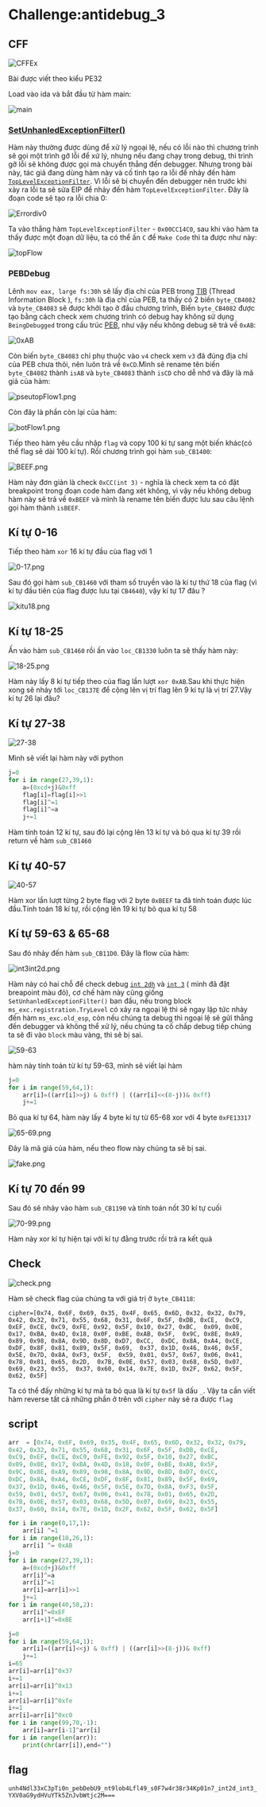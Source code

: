 # Challenge:antidebug_3

## CFF

![CFFEx](./img/CFF.png)

Bài được viết theo kiểu PE32

Load vào ida và bắt đầu từ hàm main:

![main](./img/main.png)

### [SetUnhanledExceptionFilter()](https://learn.microsoft.com/en-us/windows/win32/api/errhandlingapi/nf-errhandlingapi-setunhandledexceptionfilter)

Hàm này thường được dùng để xử lý ngoại lệ, nếu có lỗi nào thì chương trình sẽ gọi một trình gỡ lỗi để xử lý, nhưng nếu đang chạy trong debug, thì trình gỡ lỗi sẽ không được gọi mà chuyển thẳng đến debugger. Nhưng trong bài này, tác giả đang dùng hàm này và cố tình tạo ra lỗi để nhảy đến hàm [`TopLevelExceptionFilter`](https://anti-debug.checkpoint.com/techniques/exceptions.html#unhandledexceptionfilter). Vì lỗi sẽ bị chuyển đến debugger nên trước khi xảy ra lỗi ta sẽ sửa EIP để nhảy đến hàm `TopLevelExceptionFilter`. Đây là đoạn code sẽ tạo ra lỗi chia 0:

![Errordiv0](./img/Error.png)

Ta vào thẳng hàm `TopLevelExceptionFilter` - `0x00CC14C0`, sau khi vào hàm ta thấy được một đoạn dữ liệu, ta có thể ấn `C` để `Make Code` thì ta được như này: 

![topFlow](./img/topFlow1.png)

### PEBDebug

Lênh `mov eax, large fs:30h` sẽ lấy địa chỉ của PEB trong [TIB](https://en.wikipedia.org/wiki/Win32_Thread_Information_Block) (Thread Information Block ),  `fs:30h` là địa chỉ của PEB, ta thấy có 2 biến `byte_CB4082` và `byte_CB4083` sẽ được khởi tạo ở đầu chương trình, Biến `byte_CB4082` được tạo bằng cách check xem chương trình có debug hay không sử dụng `BeingDebugged` trong cấu trúc [PEB](https://processhacker.sourceforge.io/doc/ntpebteb_8h_source.html), như vậy nếu không debug sẽ trả về `0xAB`: 

![0xAB](./img/0xAB.png)

Còn biến `byte_CB4083` chỉ phụ thuộc vào `v4` check xem `v3` đã đúng địa chỉ của PEB chưa thôi, nên luôn trả về `0xCD`.Mình sẽ rename tên biến `byte_CB4082` thành `isAB` và `byte_CB4083` thành `isCD` cho dễ nhớ và đây là mã giả của hàm: 

![pseutopFlow1.png](./img/pseutopFlow1.png)

Còn đây là phần còn lại của hàm:

![botFlow1.png](./img/botFlow1.png)

Tiếp theo hàm yêu cầu nhập `flag` và copy 100 kí tự sang một biến khác(có thể flag sẽ dài 100 kí tự). Rồi chương trình gọi hàm `sub_CB1400`:

![BEEF.png](./img/BEEF.png)

Hàm này đơn giản là check `0xCC(int 3)` - nghĩa là check xem ta có đặt breakpoint trong đoạn code hàm đang xét không, vì vậy nếu không debug hàm này sẽ trả về `0xBEEF` và mình là rename tên biến được lưu sau câu lệnh gọi hàm thành `isBEEF`. 

## Kí tự 0-16
Tiếp theo hàm `xor` 16 kí tự đầu cùa flag với 1

![0-17.png](./img/0-17.png)

Sau đó gọi hàm `sub_CB1460` với tham số truyền vào là kí tự thứ 18 của flag (vì kí tự đầu tiên của flag được lưu tại `CB4640`), vậy kí tự 17 đâu ?  

![kitu18.png](./img/kitu18.png)

## Kí tự 18-25

Ấn vào hàm `sub_CB1460` rồi ấn vào `loc_CB1330` luôn ta sẽ thấy hàm này: 

![18-25.png](./img/18-25.png)

Hàm này lấy 8 kí tự tiếp theo của flag lần lượt `xor 0xAB`.Sau khi thực hiện xong sẽ nhảy tới `loc_CB137E` để cộng lên vị trí flag lên 9 kí tự là vị trí 27.Vậy kí tự 26 lại đâu? 

## Kí tự 27-38


![27-38](./img/27-38.png)

Mình sẽ viết lại hàm này với python
``` python
j=0
for i in range(27,39,1):
    a=(0xcd+j)&0xff
    flag[i]=flag[i]>>1
    flag[i]^=1
    flag[i]^=a  
    j+=1
```
Hàm tính toán 12 kí tự, sau đó lại cộng lên 13 kí tự và bỏ qua kí tự 39 rồi return về hàm `sub_CB1460`

## Kí tự 40-57

![40-57](./img/40-57.png)

Hàm xor lần lượt từng 2 byte flag với 2 byte `0xBEEF` ta đã tính toán được lúc đầu.Tính toán 18 kí tự, rồi cộng lên 19 kí tự bỏ qua kí tự 58

## Kí tự 59-63 & 65-68

Sau đó nhảy đến hàm `sub_CB11D0`. Đây là flow của hàm: 

![int3int2d.png](./img/int3int2d.png)

Hàm này có hai chỗ để check debug [`int 2dh`](https://anti-debug.checkpoint.com/techniques/assembly.html#int2d) và [`int 3`](https://anti-debug.checkpoint.com/techniques/assembly.html#int3) ( mình đã đặt breapoint màu đỏ), cơ chế hàm này cũng giống `SetUnhanledExceptionFilter()` ban đầu, nếu trong block `ms_exc.registration.TryLevel` có xảy ra ngoại lệ thì sẽ ngay lập tức nhảy đến hàm `ms_exc.old_esp`, còn nếu chúng ta debug thì ngoại lệ sẽ gửi thẳng đến debugger và không thể xử lý, nếu chúng ta cố chấp debug tiếp chúng ta sẽ đi vào `block` màu vàng, thì sẽ bị sai. 

![59-63](./img/59-63.png)

hàm này tính toán từ kí tự 59-63, mình sẽ viết lại hàm 
```python
j=0
for i in range(59,64,1):
    arr[i]=((arr[i]>>j) & 0xff) | ((arr[i]<<(8-j))& 0xff)
    j+=1
```
Bỏ qua kí tự 64, hàm này lấy 4 byte kí tự từ 65-68 xor với 4 byte `0xFE13317`

![65-69.png](./img/65-69.png)


Đây là mã giả của hàm, nếu theo flow này chúng ta sẽ bị sai.

![fake.png](./img/fake.png)

## Kí tự 70 đến 99

Sau đó sẽ nhảy vào hàm `sub_CB1190` và tính toán nốt 30 kí tự cuối

![70-99.png](./img/70-99.png)

Hàm này xor kí tự hiện tại với kí tự đằng trước rồi trả ra kết quả

## Check

![check.png](./img/check.png)

Hàm sẽ check flag của chúng ta với giá trị ở `byte_CB4118`:

`cipher=[0x74, 0x6F, 0x69, 0x35, 0x4F, 0x65, 0x6D, 0x32, 0x32, 0x79, 
0x42, 0x32, 0x71, 0x55, 0x68, 0x31, 0x6F, 0x5F, 0xDB, 0xCE, 
0xC9, 0xEF, 0xCE, 0xC9, 0xFE, 0x92, 0x5F, 0x10, 0x27, 0xBC, 
0x09, 0x0E, 0x17, 0xBA, 0x4D, 0x18, 0x0F, 0xBE, 0xAB, 0x5F, 
0x9C, 0x8E, 0xA9, 0x89, 0x98, 0x8A, 0x9D, 0x8D, 0xD7, 0xCC, 
0xDC, 0x8A, 0xA4, 0xCE, 0xDF, 0x8F, 0x81, 0x89, 0x5F, 0x69, 
0x37, 0x1D, 0x46, 0x46, 0x5F, 0x5E, 0x7D, 0x8A, 0xF3, 0x5F, 
0x59, 0x01, 0x57, 0x67, 0x06, 0x41, 0x78, 0x01, 0x65, 0x2D, 
0x7B, 0x0E, 0x57, 0x03, 0x68, 0x5D, 0x07, 0x69, 0x23, 0x55, 
0x37, 0x60, 0x14, 0x7E, 0x1D, 0x2F, 0x62, 0x5F, 0x62, 0x5F]`

Ta có thể đấy những kí tự mà ta bỏ qua là kí tự `0x5f` là dấu `_`. Vậy ta cần viết hàm reverse tất cả những phần ở trên với `cipher` này sẽ ra được `flag`

## script

```python
arr  = [0x74, 0x6F, 0x69, 0x35, 0x4F, 0x65, 0x6D, 0x32, 0x32, 0x79, 
0x42, 0x32, 0x71, 0x55, 0x68, 0x31, 0x6F, 0x5F, 0xDB, 0xCE, 
0xC9, 0xEF, 0xCE, 0xC9, 0xFE, 0x92, 0x5F, 0x10, 0x27, 0xBC, 
0x09, 0x0E, 0x17, 0xBA, 0x4D, 0x18, 0x0F, 0xBE, 0xAB, 0x5F, 
0x9C, 0x8E, 0xA9, 0x89, 0x98, 0x8A, 0x9D, 0x8D, 0xD7, 0xCC, 
0xDC, 0x8A, 0xA4, 0xCE, 0xDF, 0x8F, 0x81, 0x89, 0x5F, 0x69, 
0x37, 0x1D, 0x46, 0x46, 0x5F, 0x5E, 0x7D, 0x8A, 0xF3, 0x5F, 
0x59, 0x01, 0x57, 0x67, 0x06, 0x41, 0x78, 0x01, 0x65, 0x2D, 
0x7B, 0x0E, 0x57, 0x03, 0x68, 0x5D, 0x07, 0x69, 0x23, 0x55, 
0x37, 0x60, 0x14, 0x7E, 0x1D, 0x2F, 0x62, 0x5F, 0x62, 0x5F]

for i in range(0,17,1):
    arr[i] ^=1
for i in range(18,26,1):
    arr[i] ^= 0xAB
j=0
for i in range(27,39,1):
    a=(0xcd+j)&0xff
    arr[i]^=a
    arr[i]^=1
    arr[i]=arr[i]>>1
    j+=1
for i in range(40,58,2):
    arr[i]^=0xEF
    arr[i+1]^=0xBE

j=0
for i in range(59,64,1):
    arr[i]=((arr[i]<<j) & 0xff) | ((arr[i]>>(8-j))& 0xff)
    j+=1
i=65
arr[i]=arr[i]^0x37
i+=1
arr[i]=arr[i]^0x13
i+=1
arr[i]=arr[i]^0xfe
i+=1
arr[i]=arr[i]^0xc0
for i in range(99,70,-1):
    arr[i]=arr[i-1]^arr[i]
for i in range(len(arr)):
    print(chr(arr[i]),end="")

```
## flag
`unh4Ndl33xC3pTi0n_pebDebU9_nt9lob4Lfl49_s0F7w4r38r34Kp01n7_int2d_int3_YXV0aG9ydHVuYTk5ZnJvbWtjc2M===`






